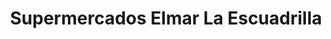 ---
title: "Supermercados Elmar La Escuadrilla"
url: /zona-2-mixco/supermercados-elmar-la-escuadrilla/
shop: supermercado
---